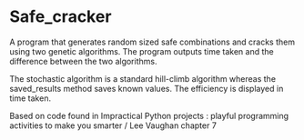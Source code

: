 # Safe_cracker
A program that generates random sized safe combinations and cracks them using two genetic algorithms. 
The program outputs time taken and the difference between the two algorithms.

The stochastic algorithm is a standard hill-climb algorithm whereas the saved_results method saves known values.
The efficiency is displayed in time taken.

Based on code found in  Impractical Python projects : playful programming activities to make you smarter / Lee Vaughan chapter 7
